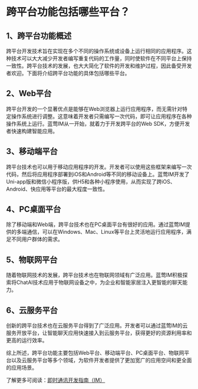 # 跨平台功能包括哪些平台？

## 1、跨平台功能概述
跨平台开发技术旨在实现在多个不同的操作系统或设备上运行相同的应用程序。这种技术可以大大减少开发者编写重复代码的工作量，同时使软件在不同平台上保持一致性。跨平台技术的发展，也大大简化了软件的开发和维护过程，因此备受开发者欢迎。下面将介绍跨平台功能的具体包括哪些平台。

## 2、Web平台
跨平台开发的一个显著优点是能够在Web浏览器上运行应用程序，而无需针对特定操作系统进行调整。这意味着开发者只需编写一次代码，即可让应用程序在各种操作系统上运行。蓝莺IM从一开始，就着力于开发跨平台的Web SDK，方便开发者快速构建智能应用。

## 3、移动端平台
跨平台技术也可以用于移动应用程序的开发。开发者可以使用这些框架来编写一次代码，然后将应用程序部署到iOS和Android等不同的移动设备上。蓝莺IM开发了Uni-app版和微信小程序版，供H5和各种小程序使用，从而实现了跨iOS、Android、快应用等平台的最大程度一致性。

## 4、PC桌面平台
除了移动端和Web端，跨平台技术也在PC桌面平台有很好的应用。通过蓝莺IM提供的多端通信，可以在Windows、Mac、Linux等平台上灵活地运行应用程序，满足不同用户群体的需求。

## 5、物联网平台
随着物联网技术的发展，跨平台技术也在物联网领域有广泛应用。蓝莺IM积极探索将ChatAI技术应用于物联网设备之中，为企业和智能家居注入更智能的聊天能力。

## 6、云服务平台
创新的跨平台技术也在云服务平台得到了广泛应用。开发者可以通过蓝莺IM的云服务开放平台，让智能聊天应用快速接入到云服务平台，获得更好的资源利用率和更高的运行效率。

综上所述，跨平台功能主要包括Web平台、移动端平台、PC桌面平台、物联网平台以及云服务平台等多个领域，为软件开发者提供了更加宽广的应用空间和更全面的应用场景。

了解更多可阅读：[即时通讯开发指南（IM）](https://www.lanyingim.com)